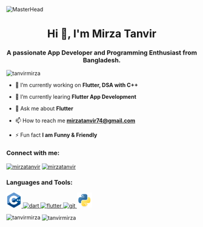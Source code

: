 ![MasterHead](https://mir-s3-cdn-cf.behance.net/project_modules/max_1200/54b6c068097599.5b50bca476b9b.gif)
<h1 align="center">Hi 👋, I'm Mirza Tanvir</h1>
<h3 align="center">A passionate App Developer and Programming Enthusiast from Bangladesh.</h3>
<!-- <img align="right" alt="tanvirmirza" width="400" src="https://camo.githubusercontent.com/cae12fddd9d6982901d82580bdf321d81fb299141098ca1c2d4891870827bf17/68747470733a2f2f6d69726f2e6d656469756d2e636f6d2f6d61782f313336302f302a37513379765349765f7430696f4a2d5a2e676966"> -->

<p align="left"> <img src="https://komarev.com/ghpvc/?username=tanvirmirza&label=Profile%20views&color=0e75b6&style=flat" alt="tanvirmirza" /> </p>

- 🔭 I’m currently working on **Flutter, DSA with C++**

- 🌱 I’m currently learing **Flutter App Development**

- 💬 Ask me about **Flutter**

- 📫 How to reach me **mirzatanvir74@gmail.com**

- ⚡ Fun fact **I am Funny & Friendly**


<h3 align="left">Connect with me:</h3>
<p align="left">
<a href="https://linkedin.com/in/mirzatanvir" target="blank"><img align="center" src="https://raw.githubusercontent.com/rahuldkjain/github-profile-readme-generator/master/src/images/icons/Social/linked-in-alt.svg" alt="mirzatanvir" height="30" width="40" /></a> <a href="https://www.leetcode.com/mirzatanvir" target="blank"><img align="center" src="https://raw.githubusercontent.com/rahuldkjain/github-profile-readme-generator/master/src/images/icons/Social/leet-code.svg" alt="mirzatanvir" height="30" width="40" /></a>
</p>

<h3 align="left">Languages and Tools:</h3>
<p align="left"> <a href="https://www.w3schools.com/cpp/" target="_blank" rel="noreferrer"> <img src="https://raw.githubusercontent.com/devicons/devicon/master/icons/cplusplus/cplusplus-original.svg" alt="cplusplus" width="40" height="40"/> </a>   <a href="https://dart.dev" target="_blank" rel="noreferrer"> <img src="https://www.vectorlogo.zone/logos/dartlang/dartlang-icon.svg" alt="dart" width="40" height="40"/> </a>   </a> <a href="https://flutter.dev" target="_blank" rel="noreferrer"> <img src="https://www.vectorlogo.zone/logos/flutterio/flutterio-icon.svg" alt="flutter" width="40" height="40"/> </a> <a href="https://git-scm.com/" target="_blank" rel="noreferrer"> <img src="https://www.vectorlogo.zone/logos/git-scm/git-scm-icon.svg" alt="git" width="40" height="40"/> </a>   <a href="https://www.python.org" target="_blank" rel="noreferrer"> <img src="https://raw.githubusercontent.com/devicons/devicon/master/icons/python/python-original.svg" alt="python" width="40" height="40"/> </a>  </p>


<!-- <p><img align="center" src="https://github-readme-streak-stats.herokuapp.com/?user=tanvirmirza&&theme=tokyonight" alt="tanvirmirza" /></p>-->
<p><img align="left" src="https://github-readme-stats.vercel.app/api?username=tanvirmirza&show_icons=true&locale=en" alt="tanvirmirza" /></p>
<p>&nbsp;<img align="center" src="https://github-readme-stats.vercel.app/api/top-langs?username=tanvirmirza&show_icons=true&locale=en&layout=compact" alt="tanvirmirza" /></p>
<!-- <p align="left"> <a href="https://github.com/ryo-ma/github-profile-trophy"><img src="https://github-profile-trophy.vercel.app/?username=tanvirmirza" alt="tanvirmirza" /></a> </p>-->
